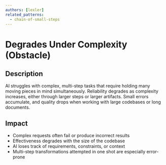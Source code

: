 ```yaml
---
authors: [lexler]
related_patterns:
  - chain-of-small-steps
---
```


# Degrades Under Complexity (Obstacle)

## Description
AI struggles with complex, multi-step tasks that require holding many moving pieces in mind simultaneously.
Reliability degrades as complexity increases, either through larger steps or larger artifacts. 
Small errors accumulate, and quality drops when working with large codebases or long documents.

## Impact
- Complex requests often fail or produce incorrect results
- Effectiveness degrades with the size of the codebase
- AI loses track of requirements, constraints, or context
- Multi-step transformations attempted in one shot are especially error-prone
